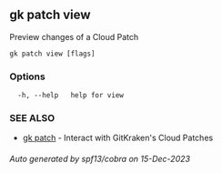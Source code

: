 ## gk patch view

Preview changes of a Cloud Patch

```
gk patch view [flags]
```

### Options

```
  -h, --help   help for view
```

### SEE ALSO

* [gk patch](gk_patch.md)	 - Interact with GitKraken's Cloud Patches

###### Auto generated by spf13/cobra on 15-Dec-2023
